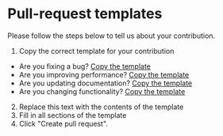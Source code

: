 # Pull-request templates

Please follow the steps below to tell us about your contribution.

1. Copy the correct template for your contribution
  - Are you fixing a bug? [Copy the template](https://github.com/ministryofjustice/mojdt-design-system/tree/master/.github/PULL_REQUEST_TEMPLATE/BUG_FIX.md)
  - Are you improving performance? [Copy the template](https://github.com/ministryofjustice/mojdt-design-system/tree/master/.github/PULL_REQUEST_TEMPLATE/PERFORMANCE_IMPROVEMENT.md)
  - Are you updating documentation? [Copy the template](https://github.com/ministryofjustice/mojdt-design-system/tree/master/.github/PULL_REQUEST_TEMPLATE/DOCUMENTATION.md)
  - Are you changing functionality? [Copy the template](https://github.com/ministryofjustice/mojdt-design-system/tree/master/.github/PULL_REQUEST_TEMPLATE/FEATURE_CHANGE.md)
2. Replace this text with the contents of the template
3. Fill in all sections of the template
4. Click "Create pull request".